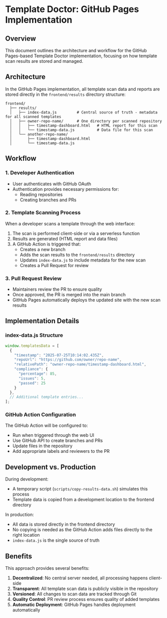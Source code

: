 # Template Doctor: GitHub Pages Implementation

## Overview

This document outlines the architecture and workflow for the GitHub Pages-based Template Doctor implementation, focusing on how template scan results are stored and managed.

## Architecture

In the GitHub Pages implementation, all template scan data and reports are stored directly in the `frontend/results` directory structure:

```
frontend/
  ├── results/
  │   ├── index-data.js         # Central source of truth - metadata for all scanned templates
  │   ├── owner-repo-name/      # One directory per scanned repository
  │   │   ├── timestamp-dashboard.html   # HTML report for this scan
  │   │   └── timestamp-data.js          # Data file for this scan
  │   └── another-repo-name/
  │       ├── timestamp-dashboard.html
  │       └── timestamp-data.js
```

## Workflow

### 1. Developer Authentication

- User authenticates with GitHub OAuth
- Authentication provides necessary permissions for:
  - Reading repositories
  - Creating branches and PRs

### 2. Template Scanning Process

When a developer scans a template through the web interface:

1. The scan is performed client-side or via a serverless function
2. Results are generated (HTML report and data files)
3. A GitHub Action is triggered that:
   - Creates a new branch
   - Adds the scan results to the `frontend/results` directory
   - Updates `index-data.js` to include metadata for the new scan
   - Creates a Pull Request for review

### 3. Pull Request Review

- Maintainers review the PR to ensure quality
- Once approved, the PR is merged into the main branch
- GitHub Pages automatically deploys the updated site with the new scan results

## Implementation Details

### index-data.js Structure

```javascript
window.templatesData = [
  {
    "timestamp": "2025-07-25T10:14:02.435Z",
    "repoUrl": "https://github.com/owner/repo-name",
    "relativePath": "owner-repo-name/timestamp-dashboard.html",
    "compliance": {
      "percentage": 85,
      "issues": 5,
      "passed": 25
    }
  },
  // Additional template entries...
];
```

### GitHub Action Configuration

The GitHub Action will be configured to:

- Run when triggered through the web UI
- Use GitHub API to create branches and PRs
- Update files in the repository
- Add appropriate labels and reviewers to the PR

## Development vs. Production

During development:

- A temporary script (`scripts/copy-results-data.sh`) simulates this process
- Template data is copied from a development location to the frontend directory

In production:

- All data is stored directly in the frontend directory
- No copying is needed as the GitHub Action adds files directly to the right location
- `index-data.js` is the single source of truth

## Benefits

This approach provides several benefits:

1. **Decentralized**: No central server needed, all processing happens client-side
2. **Transparent**: All template scan data is publicly visible in the repository
3. **Versioned**: All changes to scan data are tracked through Git
4. **Quality Control**: PR review process ensures quality of added templates
5. **Automatic Deployment**: GitHub Pages handles deployment automatically
